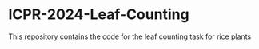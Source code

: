# ICPR-2024-Leaf-Counting
This repository contains the code for the leaf counting task for rice plants 
